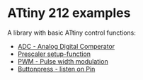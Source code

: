 # ATtiny 212 examples

A library with basic ATtiny control functions:

- [ADC - Analog Digital Comperator](./adc/)
- [Prescaler setup-function](./prescaler/)
- [PWM - Pulse width modulation](./pwm/)
- [Buttonpress - listen on Pin](./buttonpress/)
